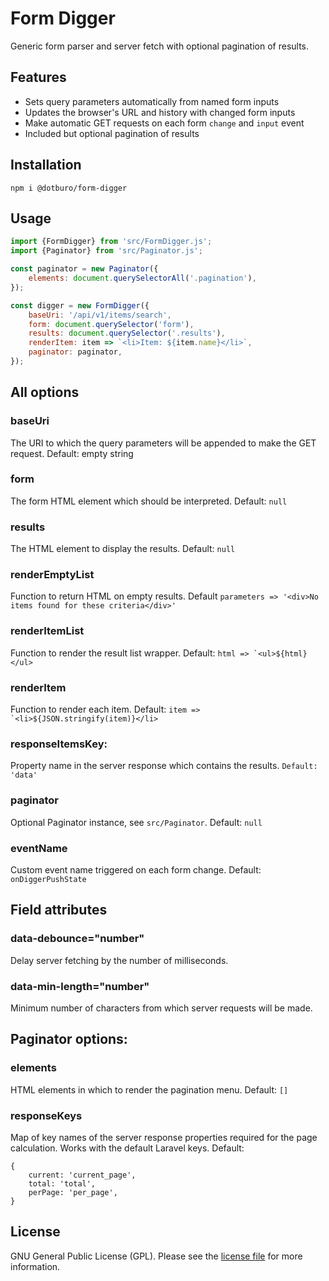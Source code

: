 # Form Digger

Generic form parser and server fetch with optional pagination of results.

## Features
* Sets query parameters automatically from named form inputs
* Updates the browser's URL and history with changed form inputs
* Make automatic GET requests on each form `change` and `input` event
* Included but optional pagination of results

## Installation
```
npm i @dotburo/form-digger
```

## Usage
```js
import {FormDigger} from 'src/FormDigger.js';
import {Paginator} from 'src/Paginator.js';

const paginator = new Paginator({
    elements: document.querySelectorAll('.pagination'),
});

const digger = new FormDigger({
    baseUri: '/api/v1/items/search',
    form: document.querySelector('form'),
    results: document.querySelector('.results'),
    renderItem: item => `<li>Item: ${item.name}</li>`,
    paginator: paginator,
});
```

## All options
### baseUri
The URI to which the query parameters will be appended to make the GET request. Default: empty string
### form
The form HTML element which should be interpreted. Default: `null`
### results
The HTML element to display the results. Default: `null`
### renderEmptyList 
Function to return HTML on empty results. Default `parameters => '<div>No items found for these criteria</div>'`
### renderItemList
Function to render the result list wrapper. Default: ``html => `<ul>${html}</ul>``
### renderItem
Function to render each item. Default: ``item => `<li>${JSON.stringify(item)}</li>``
### responseItemsKey:
Property name in the server response which contains the results. `Default: 'data'`
### paginator
Optional Paginator instance, see `src/Paginator`. Default: `null`
### eventName
Custom event name triggered on each form change. Default: `onDiggerPushState`

## Field attributes
### data-debounce="number"
Delay server fetching by the number of milliseconds.
### data-min-length="number"
Minimum number of characters from which server requests will be made.

## Paginator options:
### elements
HTML elements in which to render the pagination menu. Default: `[]`
### responseKeys
Map of key names of the server response properties required for the page calculation. Works with the default Laravel keys. Default:  
```
{
    current: 'current_page',
    total: 'total',
    perPage: 'per_page',
}
```

## License
GNU General Public License (GPL). Please see the [license file](LICENSE.md) for more information.
